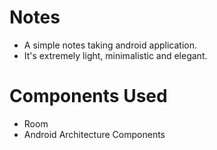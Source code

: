 # Notes
  * A simple notes taking android application.
  * It's extremely light, minimalistic and elegant.
 
# Components Used
  * Room 
  * Android Architecture Components

